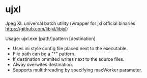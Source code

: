 # ujxl
Jpeg XL universal batch utility (wrapper for jxl official binaries https://github.com/libjxl/libjxl)

Usage: ujxl.exe [path/]pattern [destination]

* Uses ini style config file placed next to the executable.
* File path can be a "*" pattern.
* If destination ommited writes next to the source files.
* Alway overwites destination.
* Supports multithreading by specifying maxWorker parameter.
